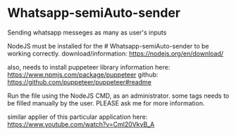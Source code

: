 # Whatsapp-semiAuto-sender
Sending whatsapp messeges as many as user's inputs

NodeJS must be installed for the # Whatsapp-semiAuto-sender to be working correctly.
download/information: https://nodejs.org/en/download/

also, needs to install puppeteer library 
information here: https://www.npmjs.com/package/puppeteer
github: https://github.com/puppeteer/puppeteer#readme

Run the file using the NodeJS CMD, as an administrator.
some tags needs to be filled manually by the user. PLEASE ask me for more information.


similar applier of this particular application 
here: https://www.youtube.com/watch?v=Cml20VkyB_A
